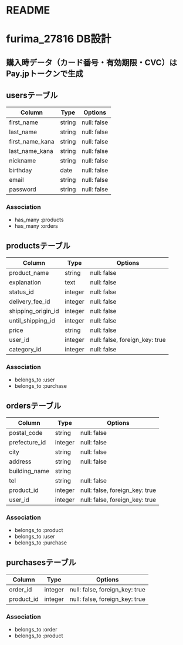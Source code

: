 # README

# furima_27816 DB設計
## 購入時データ（カード番号・有効期限・CVC）はPay.jpトークンで生成

## usersテーブル
|Column|Type|Options|
|------|----|-------|
|first_name|string|null: false|
|last_name|string|null: false|
|first_name_kana|string|null: false|
|last_name_kana|string|null: false|
|nickname|string|null: false|
|birthday|date|null: false|
|email|string|null: false|
|password|string|null: false
### Association
- has_many :products
- has_many :orders

## productsテーブル
|Column|Type|Options|
|------|----|-------|
|product_name|string|null: false|
|explanation|text|null: false|
|status_id|integer|null: false|
|delivery_fee_id|integer|null: false|
|shipping_origin_id|integer|null: false|
|until_shipping_id|integer|null: false|
|price|string|null: false|
|user_id|integer|null: false, foreign_key: true|
|category_id|integer|null: false|
### Association
- belongs_to :user
- belongs_to :purchase

## ordersテーブル
|Column|Type|Options|
|------|----|-------|
|postal_code|string|null: false|
|prefecture_id|integer|null: false|
|city|string|null: false|
|address|string|null: false|
|building_name|string||
|tel|string|null: false|
|product_id|integer|null: false, foreign_key: true|
|user_id|integer|null: false, foreign_key: true|
### Association
- belongs_to :product
- belongs_to :user
- belongs_to :purchase

## purchasesテーブル
|Column|Type|Options|
|------|----|-------|
|order_id|integer|null: false, foreign_key: true|
|product_id|integer|null: false, foreign_key: true|
### Association
- belongs_to :order
- belongs_to :product